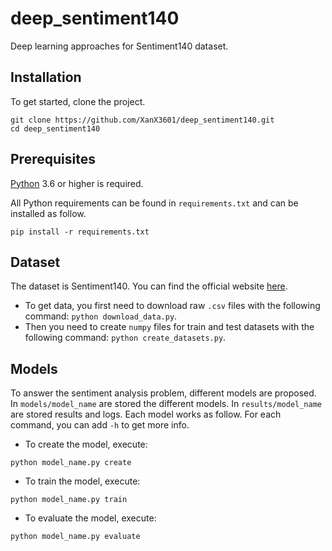 # deep_sentiment140

Deep learning approaches for Sentiment140 dataset.

## Installation

To get started, clone the project.

```shell
git clone https://github.com/XanX3601/deep_sentiment140.git
cd deep_sentiment140
```

## Prerequisites

[Python](https://www.python.org/) 3.6 or higher is required.

All Python requirements can be found in `requirements.txt` and can be installed as follow.

```shell
pip install -r requirements.txt
```

## Dataset

The dataset is Sentiment140. You can find the official website [here](http://help.sentiment140.com/for-students).

- To get data, you first need to download raw `.csv` files with the following command: `python download_data.py`.
- Then you need to create `numpy` files for train and test datasets with the following command: `python create_datasets.py`.

## Models

To answer the sentiment analysis problem, different models are proposed. In `models/model_name` are stored the different models. In `results/model_name` are stored results and logs. Each model works as follow. For each command, you can add `-h` to get more info.

- To create the model, execute:

```shell
python model_name.py create
```

- To train the model, execute:

```shell
python model_name.py train
```

- To evaluate the model, execute:

```shell
python model_name.py evaluate
```
